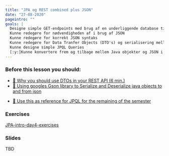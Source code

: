 ```yaml
---
title: "JPA og REST combined plus JSON"
date: "27-08-2020"
pageintro: ""
goals: |
  Designe simple GET-endpoints med brug af en underliggende database tilgået via JPA
  Kunne redegøre for nødvendigheden af i brug af JSON
  Kunne redegøre for korrekt JSON syntaks
  Kunne redegøre for Data Tranfer Objects (DTO's) og serialisering mellem Java objekter og JSON
  Kunne designe simple JPQL Queries
  [:y:]Kunne konvertere frem og tilbage mellem Java objekter og JSON i egen kode
---
```


### Before this lesson you should:

<!--BEGIN readings ##-->

- [:book: Why you should use DTOs in your REST API (6 min.)](https://cassiomolin.com/2016/03/23/why-you-should-use-dtos-in-your-rest-api/)
- [:book: Using googles Gson library to Serialize and Deserialize java objects to and from json](https://www.techiedelight.com/serialization-java-objects-google-gson-library/)
  <!--END readings ##-->
<!--BEGIN readings_guides ##-->
- [:book: Use this as reference for JPQL for the remaining of the semester](https://en.wikibooks.org/wiki/Java_Persistence/JPQL#JPQL_supported_functions)
<!--END readings_guides ##-->

### Exercises

 <!--BEGIN exercises ##-->

[JPA-intro-day4-exercises](https://docs.google.com/document/d/1c4uti7oLiipp1Sdny9Rwc1aOStfn9aasmWhhhzuTQS8/edit?usp=sharing)

<!--END exercises ##-->

### Slides

TBD
